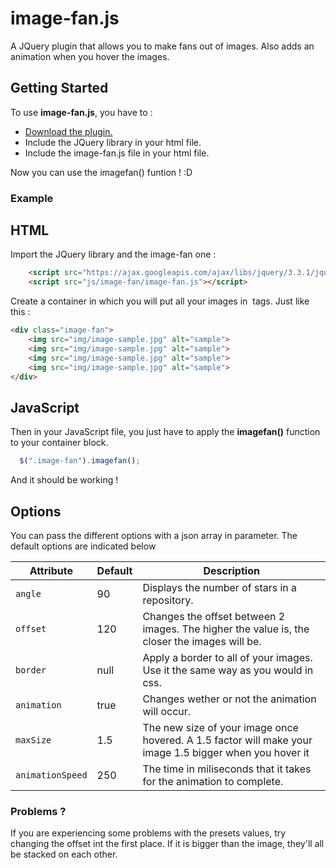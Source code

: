 # image-fan.js
A JQuery plugin that allows you to make fans out of images. Also adds an animation when you hover the images.
<h2>Getting Started</h2>
To use <strong>image-fan.js</strong>, you have to :
<ul>
    <li><a href="https://github.com/MrWazzat/image-fan/archive/master.zip">Download the plugin.</a></li>
    <li>Include the JQuery library in your html file.</li>
    <li>Include the image-fan.js file in your html file.</li>
</ul>

Now you can use the imagefan() funtion ! :D

<h3>Example</h3>

<h2>HTML</h2>

Import the JQuery library and the image-fan one : 

```HTML
    <script src="https://ajax.googleapis.com/ajax/libs/jquery/3.3.1/jquery.min.js"></script>
    <script src="js/image-fan/image-fan.js"></script>
```

Create a container in which you will put all your images in <img> tags.
Just like this :

```HTML
<div class="image-fan">
    <img src="img/image-sample.jpg" alt="sample">
    <img src="img/image-sample.jpg" alt="sample">
    <img src="img/image-sample.jpg" alt="sample">
    <img src="img/image-sample.jpg" alt="sample">
</div>
```

<h2>JavaScript</h2>

Then in your JavaScript file, you just have to apply the <strong>imagefan()</strong> function to your container block.

```javascript
  $(".image-fan").imagefan();
```
 
And it should be working ! 

<h2>Options</h2>
You can pass the different options with a json array in parameter.
The default options are indicated below

Attribute	| Default		| Description
---			| ---   		| ---		
`angle`		| 90		    | Displays the number of stars in a repository.
`offset`    | 120		    | Changes the offset between 2 images. The higher the value is, the closer the images will be.
`border`	| null		| Apply a border to all of your images. Use it the same way as you would in css.
`animation` | true        | Changes wether or not the animation will occur. 
`maxSize`   | 1.5         | The new size of your image once hovered. A 1.5 factor will make your image 1.5 bigger when you hover it
`animationSpeed` | 250 | The time in miliseconds that it takes for the animation to complete.

<h3>Problems ?</h3>
If you are experiencing some problems with the presets values, try changing the offset int the first place. If it is bigger than the image, they'll all be stacked on each other.
